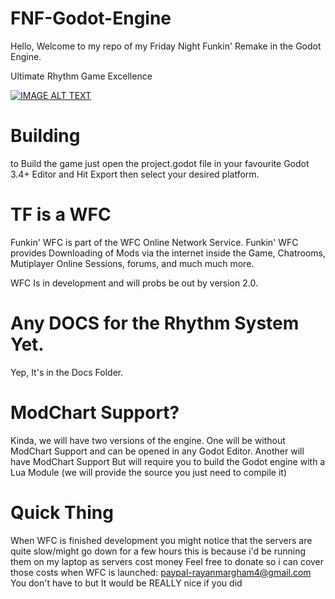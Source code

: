 # FNF-Godot-Engine
Hello, Welcome to my repo of my Friday Night Funkin' Remake in the Godot Engine.

Ultimate Rhythm Game Excellence

[![IMAGE ALT TEXT](http://img.youtube.com/vi/xDq9DiVd5Rw/0.jpg)](http://www.youtube.com/watch?v=xDq9DiVd5Rw "FNF Godot Edition Release Trailer")


# Building
to Build the game just open the project.godot file in your favourite Godot 3.4+ Editor and Hit Export then select your desired platform.
# TF is a WFC
Funkin' WFC is part of the WFC Online Network Service. Funkin' WFC provides Downloading of Mods via the internet inside the Game, Chatrooms, Mutiplayer Online Sessions, forums, and much much more.

WFC Is in development and will probs be out by version 2.0.
# Any DOCS for the Rhythm System Yet.
Yep, It's in the Docs Folder.
# ModChart Support?
Kinda, we will have two versions of the engine.
One will be without ModChart Support and can be opened in any Godot Editor.
Another will have ModChart Support But will require you to build the Godot engine with a Lua
Module (we will provide the source you just need to compile it)
# Quick Thing
When WFC is finished development you might notice that the servers are quite slow/might go down for a few hours this is because i'd be running them on my laptop as servers cost money
Feel free to donate so i can cover those costs when WFC is launched: paypal-rayanmargham4@gmail.com
You don't have to but It would be REALLY nice if you did
